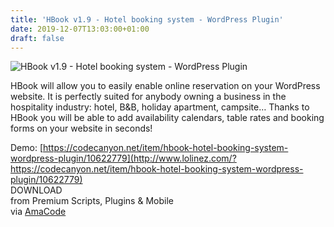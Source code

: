 ```yaml
---
title: 'HBook v1.9 - Hotel booking system - WordPress Plugin'
date: 2019-12-07T13:03:00+01:00
draft: false
---
```


![HBook v1.9 - Hotel booking system - WordPress Plugin](http://www.codelist.cc/uploads/posts/2019-06/1561178931_hbook-v1.8.9-hotel-booking-system-wordpress-plugin.jpg "HBook v1.9 - Hotel booking system - WordPress Plugin")  
  
HBook will allow you to easily enable online reservation on your WordPress website. It is perfectly suited for anybody owning a business in the hospitality industry: hotel, B&B, holiday apartment, campsite… Thanks to HBook you will be able to add availability calendars, table rates and booking forms on your website in seconds!  
  
Demo: [https://codecanyon.net/item/hbook-hotel-booking-system-wordpress-plugin/10622779](http://www.lolinez.com/?https://codecanyon.net/item/hbook-hotel-booking-system-wordpress-plugin/10622779)  
DOWNLOAD  
from Premium Scripts, Plugins & Mobile  
via [AmaCode](https://amazcode.ooo)